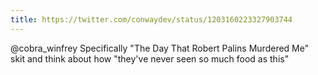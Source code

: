 ```yaml
---
title: https://twitter.com/conwaydev/status/1203160223327903744
---
```


@cobra_winfrey Specifically "The Day That Robert Palins Murdered Me" skit and think about how "they've never seen so much food as this"